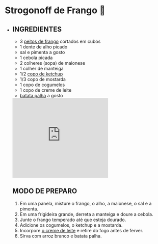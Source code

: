 # Strogonoff de Frango :chicken:



- ## INGREDIENTES

  - 3 [peitos de frango](https://www.tudogostoso.com.br/receita/10254-fricasse-de-frango.html) cortados em cubos
  - 1 dente de alho picado
  - sal e pimenta a gosto
  - 1 cebola picada
  - 2 colheres (sopa) de maionese
  - 1 colher de manteiga
  - 1/2 [copo de ketchup](https://blog.tudogostoso.com.br/cardapios/ketchup-caseiro/)
  - 1/3 copo de mostarda
  - 1 copo de cogumelos
  - 1 copo de creme de leite
  - [batata palha](https://blog.tudogostoso.com.br/cardapios/receitas-faceis/receitas-com-batata-palha/) a gosto

  <iframe frameborder="0" src="https://6ca7b0553f00cf11417704165366d48a.safeframe.googlesyndication.com/safeframe/1-0-38/html/container.html" id="google_ads_iframe_/21636860837/TudoGostoso/Content_4" title="3rd party ad content" name="" scrolling="no" marginwidth="0" marginheight="0" width="300" height="250" data-is-safeframe="true" sandbox="allow-forms allow-popups allow-popups-to-escape-sandbox allow-same-origin allow-scripts allow-top-navigation-by-user-activation" allow="attribution-reporting" data-google-container-id="d" data-load-complete="true" style="box-sizing: border-box; border: 0px; vertical-align: bottom;"></iframe>

  ## MODO DE PREPARO

  1. Em uma panela, misture o frango, o alho, a maionese, o sal e a pimenta.
  2. Em uma frigideira grande, derreta a manteiga e doure a cebola.
  3. Junte o frango temperado até que esteja dourado.
  4. Adicione os cogumelos, o ketchup e a mostarda.
  5. Incorpore [o creme de leite](https://blog.tudogostoso.com.br/dicas-de-cozinha/creme-de-leite-fresco-caseiro-de-caixinha-e-mais/) e retire do fogo antes de ferver.
  6. Sirva com arroz branco e batata palha.
